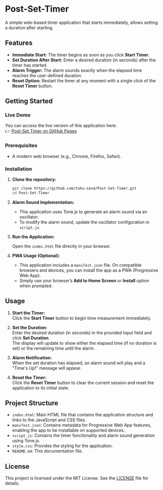 # Post-Set-Timer
A simple web-based timer application that starts immediately, allows setting a duration after starting.

## Features

- **Immediate Start:** The timer begins as soon as you click **Start Timer**.
- **Set Duration After Start:** Enter a desired duration (in seconds) after the timer has started.
- **Alarm Trigger:** The alarm sounds exactly when the elapsed time reaches the user-defined duration.
- **Reset Option:** Restart the timer at any moment with a single click of the **Reset Timer** button.

## Getting Started

### Live Demo

You can access the live version of this application here:  
👉 [Post-Set Timer on GitHub Pages](https://tohu-sand.github.io/Post-Set-Timer/)

### Prerequisites

- A modern web browser (e.g., Chrome, Firefox, Safari).

### Installation

1. **Clone the repository:**

   ```bash
   git clone https://github.com/tohu-sand/Post-Set-Timer.git
   cd Post-Set-Timer
   ```

2. **Alarm Sound Implementation:**

   - This application uses Tone.js to generate an alarm sound via an oscillator.
   - To modify the alarm sound, update the oscillator configuration in `script.js`.

3. **Run the Application:**

   Open the `index.html` file directly in your browser.

4. **PWA Usage (Optional):**

   - This application includes a `manifest.json` file. On compatible browsers and devices, you can install the app as a PWA (Progressive Web App).
   - Simply use your browser’s **Add to Home Screen** or **Install** option when prompted.

## Usage

1. **Start the Timer:**  
   Click the **Start Timer** button to begin time measurement immediately.

2. **Set the Duration:**  
   Enter the desired duration (in seconds) in the provided input field and click **Set Duration**.  
   The display will update to show either the elapsed time (if no duration is set) or the remaining time until the alarm.

3. **Alarm Notification:**  
   When the set duration has elapsed, an alarm sound will play and a "Time's Up!" message will appear.

4. **Reset the Timer:**  
   Click the **Reset Timer** button to clear the current session and reset the application to its initial state.

## Project Structure

- `index.html`: Main HTML file that contains the application structure and links to the JavaScript and CSS files.
- `manifest.json`: Contains metadata for Progressive Web App features, enabling the app to be installable on supported devices.
- `script.js`: Contains the timer functionality and alarm sound generation using Tone.js.
- `style.css`: Provides the styling for the application.
- `README.md`: This documentation file.

## License

This project is licensed under the MIT License. See the [LICENSE](LICENSE) file for details.
